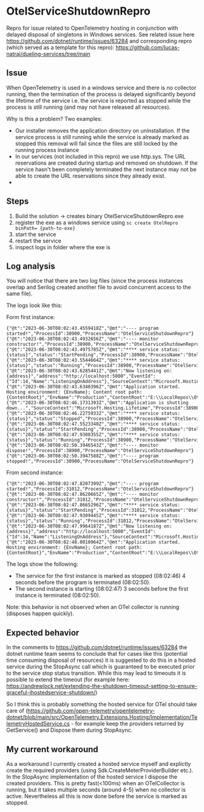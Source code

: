 # OtelServiceShutdownRepro

Repro for issue related to OpenTelemetry hosting in conjunction with delayed disposal of singletons in Windows services. 
See related issue here https://github.com/dotnet/runtime/issues/63284 and corresponding repro (which served as a template for this repro): https://github.com/lucas-natraj/dueling-services/tree/main

## Issue

When OpenTelemetry is used in a windows service and there is no collector running, then the termination of the process is delayed significantly beyond the lifetime of the service i.e. the service is reported as stopped while the process is still running (and may not have released all resources).

Why is this a problem? Two examples:
- Our installer removes the application directory on uninstallation. If the service process is still running while the service is already marked as stopped this removal will fail since the files are still locked by the running process instance
- In our services (not included in this repro) we use http.sys. The URL reservations are created during startup and removed on shutdown. If the service hasn't been completely terminated the next instance may not be able to create the URL reservations since they already exist.
- 
## Steps
1. Build the solution -> creates binary OtelServiceShutdownRepro.exe
1. register the exe as a windows service using `sc create OtelRepro binPath= {path-to-exe}`
1. start the service 
1. restart the service
1. inspect logs in folder where the exe is

## Log analysis

You will notice that there are two log files (since the process instances overlap and Serilog created another file to avoid concurrent access to the same file).

The logs look like this:


Form first instance:

```
{"@t":"2023-06-30T08:02:43.4559418Z","@mt":"---- program started!","ProcessId":38900,"ProcessName":"OtelServiceShutdownRepro"}
{"@t":"2023-06-30T08:02:43.4932656Z","@mt":"---- monitor constructor!","ProcessId":38900,"ProcessName":"OtelServiceShutdownRepro"}
{"@t":"2023-06-30T08:02:43.4975785Z","@mt":"**** service status: {status}","status":"StartPending","ProcessId":38900,"ProcessName":"OtelServiceShutdownRepro"}
{"@t":"2023-06-30T08:02:43.5544664Z","@mt":"**** service status: {status}","status":"Running","ProcessId":38900,"ProcessName":"OtelServiceShutdownRepro"}
{"@t":"2023-06-30T08:02:43.6285441Z","@mt":"Now listening on: {address}","address":"http://localhost:5000","EventId":{"Id":14,"Name":"ListeningOnAddress"},"SourceContext":"Microsoft.Hosting.Lifetime","ProcessId":38900,"ProcessName":"OtelServiceShutdownRepro"}
{"@t":"2023-06-30T08:02:43.6340396Z","@mt":"Application started. Hosting environment: {EnvName}; Content root path: {ContentRoot}","EnvName":"Production","ContentRoot":"E:\\LocalRepos\\OtelServiceShutdownRepro\\bin\\Debug\\net6.0\\","SourceContext":"Microsoft.Hosting.Lifetime","ProcessId":38900,"ProcessName":"OtelServiceShutdownRepro"}
{"@t":"2023-06-30T08:02:46.1731393Z","@mt":"Application is shutting down...","SourceContext":"Microsoft.Hosting.Lifetime","ProcessId":38900,"ProcessName":"OtelServiceShutdownRepro"}
{"@t":"2023-06-30T08:02:46.2275933Z","@mt":"**** service status: {status}","status":"Stopped","ProcessId":38900,"ProcessName":"OtelServiceShutdownRepro"}
{"@t":"2023-06-30T08:02:47.5523340Z","@mt":"**** service status: {status}","status":"StartPending","ProcessId":38900,"ProcessName":"OtelServiceShutdownRepro"}
{"@t":"2023-06-30T08:02:47.9308355Z","@mt":"**** service status: {status}","status":"Running","ProcessId":38900,"ProcessName":"OtelServiceShutdownRepro"}
{"@t":"2023-06-30T08:02:50.3946543Z","@mt":"---- monitor dispose!","ProcessId":38900,"ProcessName":"OtelServiceShutdownRepro"}
{"@t":"2023-06-30T08:02:50.3947588Z","@mt":"---- program stopped!","ProcessId":38900,"ProcessName":"OtelServiceShutdownRepro"}
``` 

From second instance:

```
{"@t":"2023-06-30T08:02:47.8207399Z","@mt":"---- program started!","ProcessId":31012,"ProcessName":"OtelServiceShutdownRepro"}
{"@t":"2023-06-30T08:02:47.8620665Z","@mt":"---- monitor constructor!","ProcessId":31012,"ProcessName":"OtelServiceShutdownRepro"}
{"@t":"2023-06-30T08:02:47.8665296Z","@mt":"**** service status: {status}","status":"StartPending","ProcessId":31012,"ProcessName":"OtelServiceShutdownRepro"}
{"@t":"2023-06-30T08:02:47.9309445Z","@mt":"**** service status: {status}","status":"Running","ProcessId":31012,"ProcessName":"OtelServiceShutdownRepro"}
{"@t":"2023-06-30T08:02:47.9964187Z","@mt":"Now listening on: {address}","address":"http://localhost:5000","EventId":{"Id":14,"Name":"ListeningOnAddress"},"SourceContext":"Microsoft.Hosting.Lifetime","ProcessId":31012,"ProcessName":"OtelServiceShutdownRepro"}
{"@t":"2023-06-30T08:02:48.0010964Z","@mt":"Application started. Hosting environment: {EnvName}; Content root path: {ContentRoot}","EnvName":"Production","ContentRoot":"E:\\LocalRepos\\OtelServiceShutdownRepro\\bin\\Debug\\net6.0\\","SourceContext":"Microsoft.Hosting.Lifetime","ProcessId":31012,"ProcessName":"OtelServiceShutdownRepro"}
```

The logs show the following:
- The service for the first instance is marked as stopped (08:02:46) 4 seconds before the program is terminated (08:02:50).
- The second instance is starting (08:02:47) 3 seconds before the first instance is terminated (08:02:50). 

Note: this behavior is not observed when an OTel collector is running (disposes happen quickly).

## Expected behavior

In the comments to https://github.com/dotnet/runtime/issues/63284 the dotnet runtime team seems to  conclude that for cases like this (potential time consuming disposal of resources) it is suggested to do this in a hosted service during the StopAsync call which is guaranteed to be executed prior to the service stop status transition. While this may lead to timeouts it is possible to extend the timeout (for example here: https://andrewlock.net/extending-the-shutdown-timeout-setting-to-ensure-graceful-ihostedservice-shutdown/)

So I think this is probably something the hosted service for OTel should take care of (https://github.com/open-telemetry/opentelemetry-dotnet/blob/main/src/OpenTelemetry.Extensions.Hosting/Implementation/TelemetryHostedService.cs - for example keep the providers returned by GetService() and Dispose them  during StopAsync.

## My current workaround

As a workaround I currently created a hosted service myself and explictly create the required providers (using Sdk.CreateMeterProviderBuilder etc.). In the StopAsync implementation of the hosted service I dispose the created providers. This is pretty fast(<100ms) when an OTelCollector is running, but it takes multiple seconds (around 4-5) when no collector is active. Nevertheless all this is now done before the service is marked as stopped.

